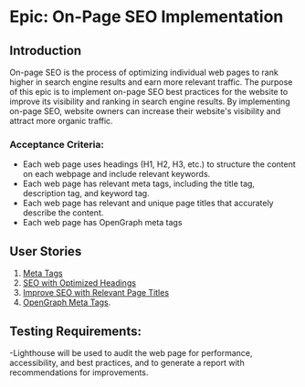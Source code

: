 
# Epic: On-Page SEO Implementation

## Introduction

On-page SEO is the process of optimizing individual web pages to rank higher in search engine results and earn more relevant traffic. The purpose of this epic is to implement on-page SEO best practices for the website to improve its visibility and ranking in search engine results. By implementing on-page SEO, website owners can increase their website's visibility and attract more organic traffic.
### Acceptance Criteria:
- Each web page uses headings (H1, H2, H3, etc.) to structure the content on each webpage and include relevant keywords.
- Each web page has relevant meta tags, including the title tag, description tag, and keyword tag.
- Each web page has relevant and unique page titles that accurately describe the content.
- Each web page has OpenGraph meta tags 

## User Stories
1. [Meta Tags](/documentation/templates/theme/initiatives/epics/stories/relavantKeyword.md)
2. [SEO with Optimized Headings](/documentation/templates/theme/initiatives/epics/stories/ProperHeading.md)
3. [Improve SEO with Relevant Page Titles](/documentation/templates/theme/initiatives/epics/stories/stories/ProperTitle.md)
4. [OpenGraph Meta Tags](/documentation/templates/theme/initiatives/epics/stories/OpenGraph.md).

## Testing Requirements:
-Lighthouse will be used to audit the web page for performance, accessibility, and best practices, and to generate a report with recommendations for improvements.
